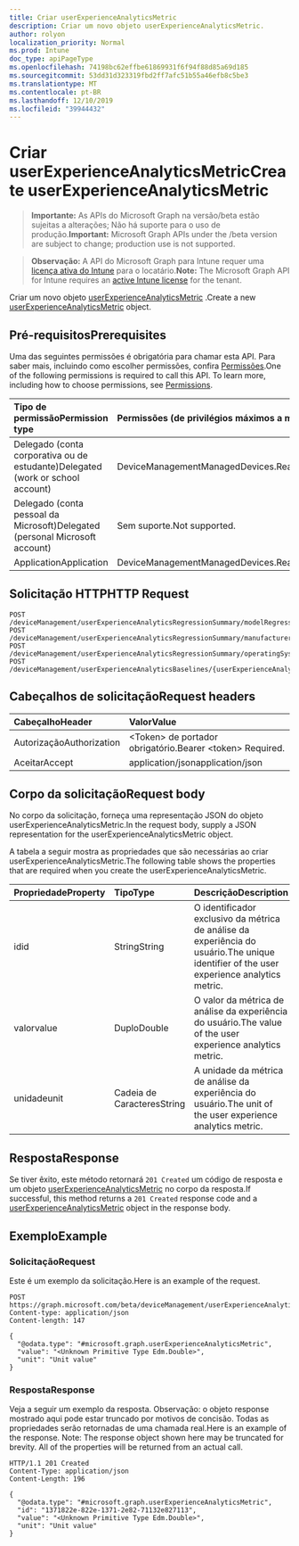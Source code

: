 ```yaml
---
title: Criar userExperienceAnalyticsMetric
description: Criar um novo objeto userExperienceAnalyticsMetric.
author: rolyon
localization_priority: Normal
ms.prod: Intune
doc_type: apiPageType
ms.openlocfilehash: 74198bc62effbe61869931f6f94f88d85a69d185
ms.sourcegitcommit: 53dd31d323319fbd2ff7afc51b55a46efb8c5be3
ms.translationtype: MT
ms.contentlocale: pt-BR
ms.lasthandoff: 12/10/2019
ms.locfileid: "39944432"
---
```

# <a name="create-userexperienceanalyticsmetric"></a><span data-ttu-id="189c8-103">Criar userExperienceAnalyticsMetric</span><span class="sxs-lookup"><span data-stu-id="189c8-103">Create userExperienceAnalyticsMetric</span></span>

> <span data-ttu-id="189c8-104">**Importante:** As APIs do Microsoft Graph na versão/beta estão sujeitas a alterações; Não há suporte para o uso de produção.</span><span class="sxs-lookup"><span data-stu-id="189c8-104">**Important:** Microsoft Graph APIs under the /beta version are subject to change; production use is not supported.</span></span>

> <span data-ttu-id="189c8-105">**Observação:** A API do Microsoft Graph para Intune requer uma [licença ativa do Intune](https://go.microsoft.com/fwlink/?linkid=839381) para o locatário.</span><span class="sxs-lookup"><span data-stu-id="189c8-105">**Note:** The Microsoft Graph API for Intune requires an [active Intune license](https://go.microsoft.com/fwlink/?linkid=839381) for the tenant.</span></span>

<span data-ttu-id="189c8-106">Criar um novo objeto [userExperienceAnalyticsMetric](../resources/intune-devices-userexperienceanalyticsmetric.md) .</span><span class="sxs-lookup"><span data-stu-id="189c8-106">Create a new [userExperienceAnalyticsMetric](../resources/intune-devices-userexperienceanalyticsmetric.md) object.</span></span>

## <a name="prerequisites"></a><span data-ttu-id="189c8-107">Pré-requisitos</span><span class="sxs-lookup"><span data-stu-id="189c8-107">Prerequisites</span></span>
<span data-ttu-id="189c8-p101">Uma das seguintes permissões é obrigatória para chamar esta API. Para saber mais, incluindo como escolher permissões, confira [Permissões](/graph/permissions-reference).</span><span class="sxs-lookup"><span data-stu-id="189c8-p101">One of the following permissions is required to call this API. To learn more, including how to choose permissions, see [Permissions](/graph/permissions-reference).</span></span>

|<span data-ttu-id="189c8-110">Tipo de permissão</span><span class="sxs-lookup"><span data-stu-id="189c8-110">Permission type</span></span>|<span data-ttu-id="189c8-111">Permissões (de privilégios máximos a mínimos)</span><span class="sxs-lookup"><span data-stu-id="189c8-111">Permissions (from most to least privileged)</span></span>|
|:---|:---|
|<span data-ttu-id="189c8-112">Delegado (conta corporativa ou de estudante)</span><span class="sxs-lookup"><span data-stu-id="189c8-112">Delegated (work or school account)</span></span>|<span data-ttu-id="189c8-113">DeviceManagementManagedDevices.ReadWrite.All</span><span class="sxs-lookup"><span data-stu-id="189c8-113">DeviceManagementManagedDevices.ReadWrite.All</span></span>|
|<span data-ttu-id="189c8-114">Delegado (conta pessoal da Microsoft)</span><span class="sxs-lookup"><span data-stu-id="189c8-114">Delegated (personal Microsoft account)</span></span>|<span data-ttu-id="189c8-115">Sem suporte.</span><span class="sxs-lookup"><span data-stu-id="189c8-115">Not supported.</span></span>|
|<span data-ttu-id="189c8-116">Application</span><span class="sxs-lookup"><span data-stu-id="189c8-116">Application</span></span>|<span data-ttu-id="189c8-117">DeviceManagementManagedDevices.ReadWrite.All</span><span class="sxs-lookup"><span data-stu-id="189c8-117">DeviceManagementManagedDevices.ReadWrite.All</span></span>|

## <a name="http-request"></a><span data-ttu-id="189c8-118">Solicitação HTTP</span><span class="sxs-lookup"><span data-stu-id="189c8-118">HTTP Request</span></span>
<!-- {
  "blockType": "ignored"
}
-->
``` http
POST /deviceManagement/userExperienceAnalyticsRegressionSummary/modelRegression
POST /deviceManagement/userExperienceAnalyticsRegressionSummary/manufacturerRegression
POST /deviceManagement/userExperienceAnalyticsRegressionSummary/operatingSystemRegression
POST /deviceManagement/userExperienceAnalyticsBaselines/{userExperienceAnalyticsBaselineId}/deviceBootPerformanceMetrics/metricValues
```

## <a name="request-headers"></a><span data-ttu-id="189c8-119">Cabeçalhos de solicitação</span><span class="sxs-lookup"><span data-stu-id="189c8-119">Request headers</span></span>
|<span data-ttu-id="189c8-120">Cabeçalho</span><span class="sxs-lookup"><span data-stu-id="189c8-120">Header</span></span>|<span data-ttu-id="189c8-121">Valor</span><span class="sxs-lookup"><span data-stu-id="189c8-121">Value</span></span>|
|:---|:---|
|<span data-ttu-id="189c8-122">Autorização</span><span class="sxs-lookup"><span data-stu-id="189c8-122">Authorization</span></span>|<span data-ttu-id="189c8-123">&lt;Token&gt; de portador obrigatório.</span><span class="sxs-lookup"><span data-stu-id="189c8-123">Bearer &lt;token&gt; Required.</span></span>|
|<span data-ttu-id="189c8-124">Aceitar</span><span class="sxs-lookup"><span data-stu-id="189c8-124">Accept</span></span>|<span data-ttu-id="189c8-125">application/json</span><span class="sxs-lookup"><span data-stu-id="189c8-125">application/json</span></span>|

## <a name="request-body"></a><span data-ttu-id="189c8-126">Corpo da solicitação</span><span class="sxs-lookup"><span data-stu-id="189c8-126">Request body</span></span>
<span data-ttu-id="189c8-127">No corpo da solicitação, forneça uma representação JSON do objeto userExperienceAnalyticsMetric.</span><span class="sxs-lookup"><span data-stu-id="189c8-127">In the request body, supply a JSON representation for the userExperienceAnalyticsMetric object.</span></span>

<span data-ttu-id="189c8-128">A tabela a seguir mostra as propriedades que são necessárias ao criar userExperienceAnalyticsMetric.</span><span class="sxs-lookup"><span data-stu-id="189c8-128">The following table shows the properties that are required when you create the userExperienceAnalyticsMetric.</span></span>

|<span data-ttu-id="189c8-129">Propriedade</span><span class="sxs-lookup"><span data-stu-id="189c8-129">Property</span></span>|<span data-ttu-id="189c8-130">Tipo</span><span class="sxs-lookup"><span data-stu-id="189c8-130">Type</span></span>|<span data-ttu-id="189c8-131">Descrição</span><span class="sxs-lookup"><span data-stu-id="189c8-131">Description</span></span>|
|:---|:---|:---|
|<span data-ttu-id="189c8-132">id</span><span class="sxs-lookup"><span data-stu-id="189c8-132">id</span></span>|<span data-ttu-id="189c8-133">String</span><span class="sxs-lookup"><span data-stu-id="189c8-133">String</span></span>|<span data-ttu-id="189c8-134">O identificador exclusivo da métrica de análise da experiência do usuário.</span><span class="sxs-lookup"><span data-stu-id="189c8-134">The unique identifier of the user experience analytics metric.</span></span>|
|<span data-ttu-id="189c8-135">valor</span><span class="sxs-lookup"><span data-stu-id="189c8-135">value</span></span>|<span data-ttu-id="189c8-136">Duplo</span><span class="sxs-lookup"><span data-stu-id="189c8-136">Double</span></span>|<span data-ttu-id="189c8-137">O valor da métrica de análise da experiência do usuário.</span><span class="sxs-lookup"><span data-stu-id="189c8-137">The value of the user experience analytics metric.</span></span>|
|<span data-ttu-id="189c8-138">unidade</span><span class="sxs-lookup"><span data-stu-id="189c8-138">unit</span></span>|<span data-ttu-id="189c8-139">Cadeia de Caracteres</span><span class="sxs-lookup"><span data-stu-id="189c8-139">String</span></span>|<span data-ttu-id="189c8-140">A unidade da métrica de análise da experiência do usuário.</span><span class="sxs-lookup"><span data-stu-id="189c8-140">The unit of the user experience analytics metric.</span></span>|



## <a name="response"></a><span data-ttu-id="189c8-141">Resposta</span><span class="sxs-lookup"><span data-stu-id="189c8-141">Response</span></span>
<span data-ttu-id="189c8-142">Se tiver êxito, este método retornará `201 Created` um código de resposta e um objeto [userExperienceAnalyticsMetric](../resources/intune-devices-userexperienceanalyticsmetric.md) no corpo da resposta.</span><span class="sxs-lookup"><span data-stu-id="189c8-142">If successful, this method returns a `201 Created` response code and a [userExperienceAnalyticsMetric](../resources/intune-devices-userexperienceanalyticsmetric.md) object in the response body.</span></span>

## <a name="example"></a><span data-ttu-id="189c8-143">Exemplo</span><span class="sxs-lookup"><span data-stu-id="189c8-143">Example</span></span>

### <a name="request"></a><span data-ttu-id="189c8-144">Solicitação</span><span class="sxs-lookup"><span data-stu-id="189c8-144">Request</span></span>
<span data-ttu-id="189c8-145">Este é um exemplo da solicitação.</span><span class="sxs-lookup"><span data-stu-id="189c8-145">Here is an example of the request.</span></span>
``` http
POST https://graph.microsoft.com/beta/deviceManagement/userExperienceAnalyticsRegressionSummary/modelRegression
Content-type: application/json
Content-length: 147

{
  "@odata.type": "#microsoft.graph.userExperienceAnalyticsMetric",
  "value": "<Unknown Primitive Type Edm.Double>",
  "unit": "Unit value"
}
```

### <a name="response"></a><span data-ttu-id="189c8-146">Resposta</span><span class="sxs-lookup"><span data-stu-id="189c8-146">Response</span></span>
<span data-ttu-id="189c8-p102">Veja a seguir um exemplo da resposta. Observação: o objeto response mostrado aqui pode estar truncado por motivos de concisão. Todas as propriedades serão retornadas de uma chamada real.</span><span class="sxs-lookup"><span data-stu-id="189c8-p102">Here is an example of the response. Note: The response object shown here may be truncated for brevity. All of the properties will be returned from an actual call.</span></span>
``` http
HTTP/1.1 201 Created
Content-Type: application/json
Content-Length: 196

{
  "@odata.type": "#microsoft.graph.userExperienceAnalyticsMetric",
  "id": "1371822e-822e-1371-2e82-71132e827113",
  "value": "<Unknown Primitive Type Edm.Double>",
  "unit": "Unit value"
}
```





